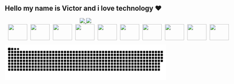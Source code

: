 ## Hello my name is Victor and i love technology ❤️
<div align="center">
  <a href="https://github.com/vbello">
  <img height="210em" src="https://github-readme-stats.vercel.app/api?username=vbell0&show_icons=true&theme=gruvbox&include_all_commits=true&count_private=true"/>
  <img height="210em" src="https://github-readme-stats.vercel.app/api/top-langs/?username=vbell0&layout=compact&langs_count=7&theme=gruvbox"/>
</div>

<div style="display: flex;gap: 10px;"></br>
  <img src="https://cdn.jsdelivr.net/gh/devicons/devicon/icons/docker/docker-plain.svg" height="50" width="60"/>
  <img src="https://cdn.jsdelivr.net/gh/devicons/devicon/icons/amazonwebservices/amazonwebservices-original.svg" height="50" width="60" />
  <img src="https://cdn.jsdelivr.net/gh/devicons/devicon/icons/elixir/elixir-original.svg" height="50" width="60" />
  <img src="https://cdn.jsdelivr.net/gh/devicons/devicon/icons/lua/lua-plain.svg" height="50" width="60" />
  <img src="https://cdn.jsdelivr.net/gh/devicons/devicon/icons/prometheus/prometheus-original.svg" height="50" width="60" />
  <img src="https://cdn.jsdelivr.net/gh/devicons/devicon/icons/grafana/grafana-original.svg" height="50" width="60" />
  <img src="https://cdn.jsdelivr.net/gh/devicons/devicon/icons/python/python-original.svg" height="50" width="60" />
  <img src="https://cdn.jsdelivr.net/gh/devicons/devicon/icons/kubernetes/kubernetes-plain.svg" height="50" width="60" />
  <img src="https://cdn.jsdelivr.net/gh/devicons/devicon/icons/ansible/ansible-original.svg" height="50" width="60" />
  <img src="https://cdn.jsdelivr.net/gh/devicons/devicon/icons/github/github-original.svg" height="50" width="60" />
</div>

![Snake animation](https://github.com/vbell0/vbell0/blob/output/github-snake-dark.svg)
